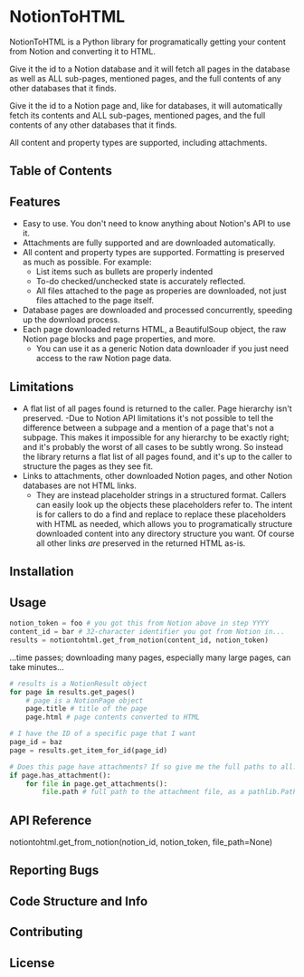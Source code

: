 # NotionToHTML

NotionToHTML is a Python library for programatically getting your content from Notion and converting it to HTML.

Give it the id to a Notion database and it will fetch all pages in the database as well as ALL sub-pages, mentioned pages, and the full contents of any other databases that it finds.

Give it the id to a Notion page and, like for databases, it will automatically fetch its contents and ALL sub-pages, mentioned pages, and the full contents of any other databases that it finds.

All content and property types are supported, including attachments.

## Table of Contents

## Features

- Easy to use. You don't need to know anything about Notion's API to use it.
- Attachments are fully supported and are downloaded automatically.
- All content and property types are supported. Formatting is preserved as much as possible. For example:
    - List items such as bullets are properly indented
    - To-do checked/unchecked state is accurately reflected.
    - All files attached to the page as properies are downloaded, not just files attached to the page itself.
- Database pages are downloaded and processed concurrently, speeding up the download process.
- Each page downloaded returns HTML, a BeautifulSoup object, the raw Notion page blocks and page properties, and more.
    - You can use it as a generic Notion data downloader if you just need access to the raw Notion page data.


## Limitations

- A flat list of all pages found is returned to the caller. Page hierarchy isn't preserved.
    -Due to Notion API limitations it's not possible to tell the difference between a subpage and a mention of a page that's not a subpage. This makes it impossible for any hierarchy to be exactly right; and it's probably the worst of all cases to be subtly wrong. So instead the library returns a flat list of all pages found, and it's up to the caller to structure the pages as they see fit.
- Links to attachments, other downloaded Notion pages, and other Notion databases are not HTML links.
    - They are instead placeholder strings in a structured format. Callers can easily look up the objects these placeholders refer to. The intent is for callers to do a find and replace to replace these placeholders with HTML as needed, which allows you to programatically structure downloaded content into any directory structure you want. Of course all other links *are* preserved in the returned HTML as-is.


## Installation

## Usage

```python
notion_token = foo # you got this from Notion above in step YYYY
content_id = bar # 32-character identifier you got from Notion in...
results = notiontohtml.get_from_notion(content_id, notion_token)
```

...time passes; downloading many pages, especially many large pages, can take minutes...

```python
# results is a NotionResult object
for page in results.get_pages()
    # page is a NotionPage object
    page.title # title of the page
    page.html # page contents converted to HTML

# I have the ID of a specific page that I want
page_id = baz
page = results.get_item_for_id(page_id)

# Does this page have attachments? If so give me the full paths to all.
if page.has_attachment():
    for file in page.get_attachments():
        file.path # full path to the attachment file, as a pathlib.Path object.

```


## API Reference

notiontohtml.get_from_notion(notion_id, notion_token, file_path=None)


## Reporting Bugs

## Code Structure and Info

## Contributing

## License
